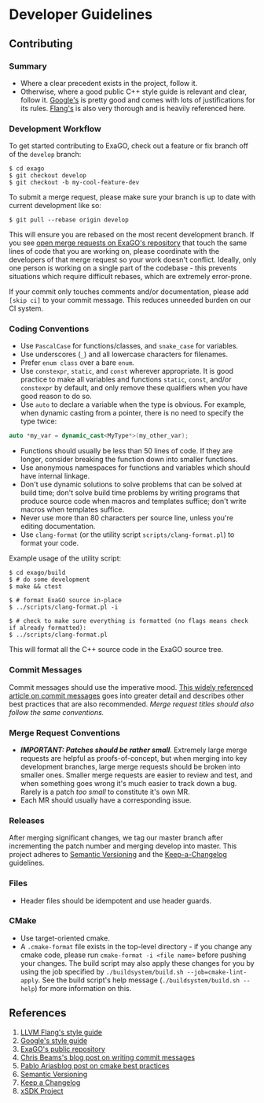 
# Developer Guidelines

## Contributing

### Summary

- Where a clear precedent exists in the project, follow it.
- Otherwise, where a good public C++ style guide is relevant and clear, follow it. [Google's](https://google.github.io/styleguide/cppguide.html) is pretty good and comes with lots of justifications for its rules. [Flang's](https://github.com/llvm/llvm-project/blob/main/flang/docs/C%2B%2Bstyle.md) is also very thorough and is heavily referenced here.

### Development Workflow

To get started contributing to ExaGO, check out a feature or fix branch off of
the `develop` branch:

```shell
$ cd exago
$ git checkout develop
$ git checkout -b my-cool-feature-dev
```

To submit a merge request, please make sure your branch is up to date with
current development like so:

```shell
$ git pull --rebase origin develop
```

This will ensure you are rebased on the most recent development branch.
If you see [open merge requests on ExaGO's repository](https://gitlab.pnnl.gov/exasgd/frameworks/exago/-/merge_requests) that touch the same lines of code that you are working on, please coordinate with the developers of that merge request so your work doesn't conflict.
Ideally, only one person is working on a single part of the codebase - this
prevents situations which require difficult rebases, which are extremely
error-prone.

If your commit only touches comments and/or documentation, please add `[skip ci]` to your commit message.
This reduces unneeded burden on our CI system.

### Coding Conventions

- Use `PascalCase` for functions/classes, and `snake_case` for variables.
- Use underscores (`_`) and all lowercase characters for filenames.
- Prefer `enum class` over a bare `enum`.
- Use `constexpr`, `static`, and `const` wherever appropriate. It is good practice to make all variables and functions `static`, `const`, and/or `constexpr` by default, and only remove these qualifiers when you have good reason to do so.
- Use `auto` to declare a variable when the type is obvious. For example, when dynamic casting from a pointer, there is no need to specify the type twice:
```cpp
auto *my_var = dynamic_cast<MyType*>(my_other_var);
```
- Functions should usually be less than 50 lines of code. If they are longer, consider breaking the function down into smaller functions.
- Use anonymous namespaces for functions and variables which should have internal linkage.
- Don't use dynamic solutions to solve problems that can be solved at build time; don't solve build time problems by writing programs that produce source code when macros and templates suffice; don't write macros when templates suffice.
- Never use more than 80 characters per source line, unless you're editing documentation.
- Use `clang-format` (or the utility script `scripts/clang-format.pl`) to format your code.

Example usage of the utility script:
```console
$ cd exago/build
$ # do some development
$ make && ctest

$ # format ExaGO source in-place
$ ../scripts/clang-format.pl -i

$ # check to make sure everything is formatted (no flags means check if already formatted):
$ ../scripts/clang-format.pl
```

This will format all the C++ source code in the ExaGO source tree.

### Commit Messages

Commit messages should use the imperative mood.
[This widely referenced article on commit messages](https://chris.beams.io/posts/git-commit/#imperative)
goes into greater detail and describes other best practices that are also
recommended.
*Merge request titles should also follow the same conventions.*

### Merge Request Conventions

- ***IMPORTANT: Patches should be rather small***. Extremely large merge requests are helpful as proofs-of-concept, but when merging into key development branches, large merge requests should be broken into smaller ones. Smaller merge requests are easier to review and test, and when something goes wrong it's much easier to track down a bug. Rarely is a patch *too small* to constitute it's own MR.
- Each MR should usually have a corresponding issue.

### Releases

After merging significant changes, we tag our master branch after incrementing the patch number and merging develop into master.
This project adheres to [Semantic Versioning](https://semver.org/spec/v2.0.0.html) and the [Keep-a-Changelog](https://keepachangelog.com/en/1.0.0/) guidelines.

### Files

- Header files should be idempotent and use header guards.

### CMake

- Use target-oriented cmake.
- A `.cmake-format` file exists in the top-level directory - if you change any cmake code, please run `cmake-format -i <file name>` before pushing your changes. The build script may also apply these changes for you by using the job specified by `./buildsystem/build.sh --job=cmake-lint-apply`. See the build script's help message (`./buildsystem/build.sh --help`) for more information on this.

## References

1. [LLVM Flang's style guide](https://github.com/llvm/llvm-project/blob/main/flang/docs/C%2B%2Bstyle.md)
1. [Google's style guide](https://google.github.io/styleguide/cppguide.html)
1. [ExaGO's public repository](https://gitlab.pnnl.gov/exasgd/frameworks/exago/-/merge_requests)
1. [Chris Beams's blog post on writing commit messages](https://chris.beams.io/posts/git-commit)
1. [Pablo Ariasblog post on cmake best practices](https://pabloariasal.github.io/2018/02/19/its-time-to-do-cmake-right/)
1. [Semantic Versioning](https://semver.org/spec/v2.0.0.html)
1. [Keep a Changelog](https://keepachangelog.com/en/1.0.0/)
1. [xSDK Project](https://xsdk.info/policies/)
